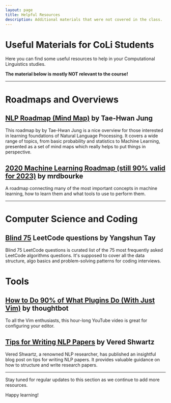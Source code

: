 ```yaml
---
layout: page
title: Helpful Resources
description: Additional materials that were not covered in the class.
---
```


# Useful Materials for CoLi Students

Here you can find some useful resources to help in your Computational Linguistics studies.

**The material below is mostly NOT relevant to the course!** 

 --- 


# Roadmaps and Overviews


## [NLP Roadmap (Mind Map)](https://github.com/graykode/nlp-roadmap) by Tae-Hwan Jung

This roadmap by by Tae-Hwan Jung is a nice overview for those interested in learning foundations of Natural Language Processing. It covers a wide range of topics, from basic probability and statistics to Machine Learning, presented as a set of mind maps which really helps to put things in perspective.

## [2020 Machine Learning Roadmap (still 90% valid for 2023)](https://github.com/mrdbourke/machine-learning-roadmap) by mrdbourke

 A roadmap connecting many of the most important concepts in machine learning, how to learn them and what tools to use to perform them.

 --- 

# Computer Science and Coding

## [Blind 75](https://leetcode.com/discuss/general-discussion/460599/blind-75-leetcode-questions) LeetCode questions by Yangshun Tay

 Blind 75 LeetCode questions is curated list of the 75 most frequently asked LeetCode algorithms questions. It's supposed to cover all the data structure, algo basics and problem-solving patterns for coding interviews.


# Tools

## [How to Do 90% of What Plugins Do (With Just Vim)](https://youtu.be/XA2WjJbmmoM?si=Jk3GCMFeFvNuCfZh) by thoughtbot

To all the Vim enthusiasts, this hour-long YouTube video is great for configuring your editor.


## [Tips for Writing NLP Papers](https://medium.com/@vered1986/tips-for-writing-nlp-papers-9c729a2f9e1f) by Vered Shwartz

Vered Shwartz, a renowned NLP researcher, has published an insightful blog post on tips for writing NLP papers. It provides valuable guidance on how to structure and write research papers.



 --- 

Stay tuned for regular updates to this section as we continue to add more resources.

Happy learning!
